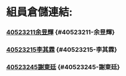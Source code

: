 # 組員倉儲連結:

### [40523211余昱輝](https://github.com/s40523211/cd2018) {#40523211-余昱輝}

### [40523215李其霖](https://github.com/s40523215/cd2018) {#40523215-李其霖}

### [40523245謝東廷](https://github.com/s40523245/cd2018) {#40523245-謝東廷}




